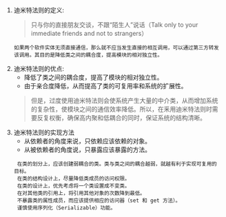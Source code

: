 1.  迪米特法则的定义: 
    > 只与你的直接朋友交谈，不跟“陌生人”说话（Talk only to your immediate friends and not to strangers）
    ```
    如果两个软件实体无须直接通信，那么就不应当发生直接的相互调用，可以通过第三方转发该调用。其目的是降低类之间的耦合度，提高模块的相对独立性。
    ```
2. 迪米特法则的优点:
    * 降低了类之间的耦合度，提高了模块的相对独立性。  
    * 由于亲合度降低，从而提高了类的可复用率和系统的扩展性。
    > 但是，过度使用迪米特法则会使系统产生大量的中介类，从而增加系统的复杂性，使模块之间的通信效率降低。所以，在釆用迪米特法则时需要反复权衡，确保高内聚和低耦合的同时，保证系统的结构清晰。
3. 迪米特法则的实现方法 
   * 从依赖者的角度来说，只依赖应该依赖的对象。  
   * 从被依赖者的角度说，只暴露应该暴露的方法。
   ```
    在类的划分上，应该创建弱耦合的类。类与类之间的耦合越弱，就越有利于实现可复用的目标。
    在类的结构设计上，尽量降低类成员的访问权限。
    在类的设计上，优先考虑将一个类设置成不变类。
    在对其他类的引用上，将引用其他对象的次数降到最低。
    不暴露类的属性成员，而应该提供相应的访问器（set 和 get 方法）。
    谨慎使用序列化（Serializable）功能。
   ```
